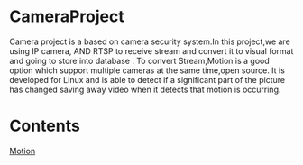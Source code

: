 # CameraProject

Camera project is a based on camera security system.In this project,we 
are using IP camera, AND RTSP to receive stream 
and convert it to visual format and going to store into database . To 
convert Stream,Motion is a good option which support multiple cameras at 
the same time,open source.
 It is developed for Linux and is able to detect if a significant part 
of the picture has changed saving away video when it detects that motion 
is occurring.


# Contents
[Motion](./motion.md)

